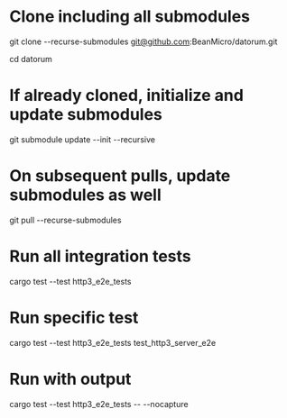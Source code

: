 # Clone including all submodules
git clone --recurse-submodules git@github.com:BeanMicro/datorum.git

cd datorum

# If already cloned, initialize and update submodules
git submodule update --init --recursive

# On subsequent pulls, update submodules as well
git pull --recurse-submodules




# Run all integration tests
cargo test --test http3_e2e_tests

# Run specific test
cargo test --test http3_e2e_tests test_http3_server_e2e

# Run with output
cargo test --test http3_e2e_tests -- --nocapture
